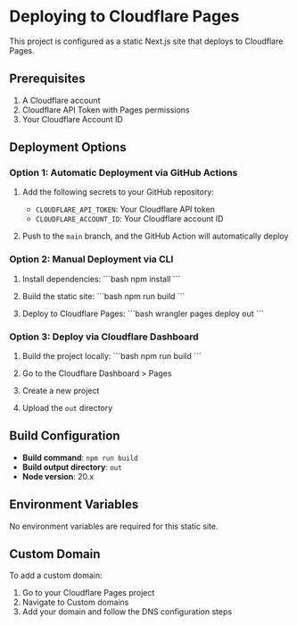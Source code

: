 # Deploying to Cloudflare Pages

This project is configured as a static Next.js site that deploys to Cloudflare Pages.

## Prerequisites

1. A Cloudflare account
2. Cloudflare API Token with Pages permissions
3. Your Cloudflare Account ID

## Deployment Options

### Option 1: Automatic Deployment via GitHub Actions

1. Add the following secrets to your GitHub repository:
   - `CLOUDFLARE_API_TOKEN`: Your Cloudflare API token
   - `CLOUDFLARE_ACCOUNT_ID`: Your Cloudflare account ID

2. Push to the `main` branch, and the GitHub Action will automatically deploy

### Option 2: Manual Deployment via CLI

1. Install dependencies:
   \`\`\`bash
   npm install
   \`\`\`

2. Build the static site:
   \`\`\`bash
   npm run build
   \`\`\`

3. Deploy to Cloudflare Pages:
   \`\`\`bash
   wrangler pages deploy out
   \`\`\`

### Option 3: Deploy via Cloudflare Dashboard

1. Build the project locally:
   \`\`\`bash
   npm run build
   \`\`\`

2. Go to the Cloudflare Dashboard > Pages
3. Create a new project
4. Upload the `out` directory

## Build Configuration

- **Build command**: `npm run build`
- **Build output directory**: `out`
- **Node version**: 20.x

## Environment Variables

No environment variables are required for this static site.

## Custom Domain

To add a custom domain:
1. Go to your Cloudflare Pages project
2. Navigate to Custom domains
3. Add your domain and follow the DNS configuration steps
